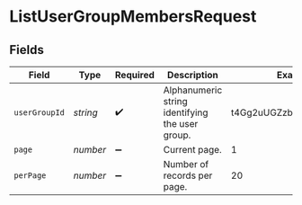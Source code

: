 # ListUserGroupMembersRequest


## Fields

| Field                                           | Type                                            | Required                                        | Description                                     | Example                                         |
| ----------------------------------------------- | ----------------------------------------------- | ----------------------------------------------- | ----------------------------------------------- | ----------------------------------------------- |
| `userGroupId`                                   | *string*                                        | :heavy_check_mark:                              | Alphanumeric string identifying the user group. | t4Gg2uUGZzb2W9Euo4mo0R                          |
| `page`                                          | *number*                                        | :heavy_minus_sign:                              | Current page.                                   | 1                                               |
| `perPage`                                       | *number*                                        | :heavy_minus_sign:                              | Number of records per page.                     | 20                                              |